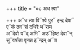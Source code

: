 +++
title = "०८ अध त्वा"

+++
अ᳓ध त्वा वि᳓श्वे पुर᳓ इन्द्र देवा᳓  
ए᳓कं तव᳓सं दधिरे भ᳓राय  
अ᳓देवो य᳓द् अभि᳓ अउ᳓हिष्ट देवा᳓न्  
सु᳓वर्षाता वृणत इ᳓न्द्रम् अ᳓त्र